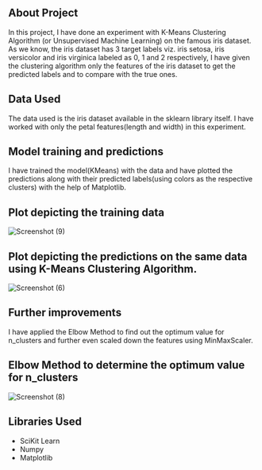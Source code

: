 ## About Project
In this project, I have done an experiment with K-Means Clustering Algorithm (or Unsupervised Machine Learning) on the famous iris dataset.
As we know, the iris dataset has 3 target labels viz. iris setosa, iris versicolor and iris virginica labeled as 0, 1 and 2 respectively, I have given the clustering algorithm only the features of the iris dataset to get the predicted labels and to compare with the true ones. 

## Data Used
The data used is the iris dataset available in the sklearn library itself.
I have worked with only the petal features(length and width) in this experiment.

## Model training and predictions
I have trained the model(KMeans) with the data and have plotted the predictions along with their predicted labels(using colors as the respective clusters) with the help of Matplotlib.

## Plot depicting the training data
![Screenshot (9)](https://user-images.githubusercontent.com/61016383/91636819-1aa40a80-ea21-11ea-85a7-cd77c3a967f8.png)


## Plot depicting the predictions on the same data using K-Means Clustering Algorithm.
![Screenshot (6)](https://user-images.githubusercontent.com/61016383/91636789-e3355e00-ea20-11ea-9e8e-720247ecc099.png)
  

## Further improvements
I have applied the Elbow Method to find out the optimum value for n_clusters and further even scaled down the features using MinMaxScaler.

## Elbow Method to determine the optimum value for n_clusters
![Screenshot (8)](https://user-images.githubusercontent.com/61016383/91636867-a158e780-ea21-11ea-9589-678f1436dbcc.png)
  
## Libraries Used
- SciKit Learn
- Numpy
- Matplotlib
